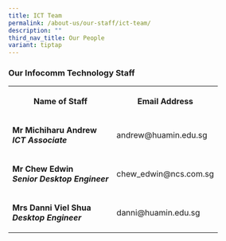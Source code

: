 ```yaml
---
title: ICT Team
permalink: /about-us/our-staff/ict-team/
description: ""
third_nav_title: Our People
variant: tiptap
---
```

<h3><strong>Our Infocomm Technology Staff</strong></h3><table><tbody><tr><th rowspan="1" colspan="1"><p>Name of Staff</p></th><th rowspan="1" colspan="1"><p>Email Address</p></th></tr><tr><td rowspan="1" colspan="1"><p><strong>Mr Michiharu Andrew</strong> <br><strong><em>ICT Associate</em></strong></p></td><td rowspan="1" colspan="1"><p>andrew@huamin.edu.sg</p></td></tr><tr><td rowspan="1" colspan="1"><p><strong>Mr Chew Edwin</strong><br><strong><em>Senior Desktop Engineer</em></strong></p></td><td rowspan="1" colspan="1"><p>chew_edwin@ncs.com.sg</p></td></tr><tr><td rowspan="1" colspan="1"><p><strong>Mrs Danni Viel Shua</strong><br><strong><em>Desktop Engineer</em></strong></p></td><td rowspan="1" colspan="1"><p>danni@huamin.edu.sg</p></td></tr></tbody></table><p></p>